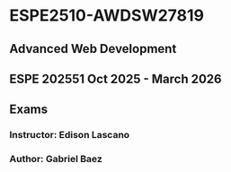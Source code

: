 # ESPE2510-AWDSW27819
## Advanced Web Development 
## ESPE 202551 Oct 2025 - March 2026
## Exams
### Instructor: Edison Lascano
### Author: Gabriel Baez
